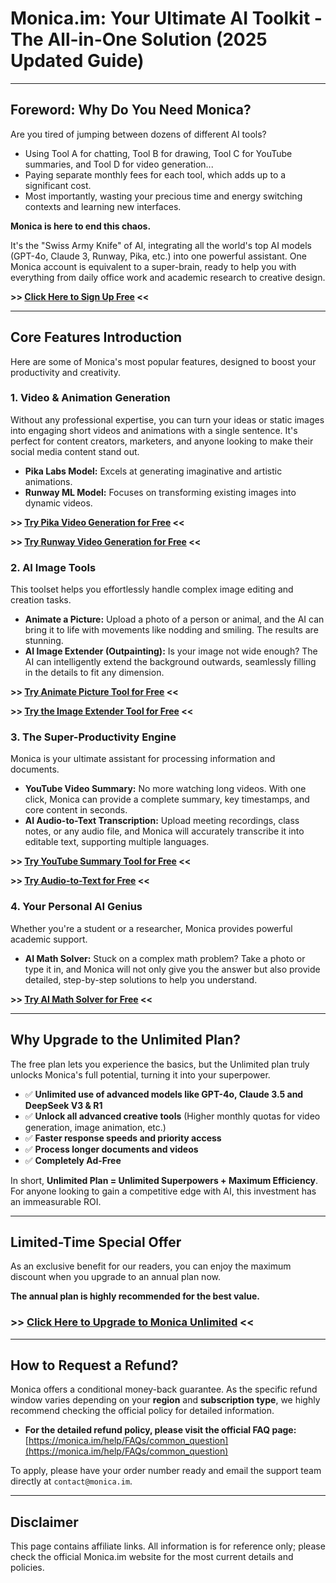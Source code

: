 # **Monica.im: Your Ultimate AI Toolkit - The All-in-One Solution (2025 Updated Guide)**

---

## **Foreword: Why Do You Need Monica?**

Are you tired of jumping between dozens of different AI tools?

* Using Tool A for chatting, Tool B for drawing, Tool C for YouTube summaries, and Tool D for video generation...
* Paying separate monthly fees for each tool, which adds up to a significant cost.
* Most importantly, wasting your precious time and energy switching contexts and learning new interfaces.

**Monica is here to end this chaos.**

It's the "Swiss Army Knife" of AI, integrating all the world's top AI models (GPT-4o, Claude 3, Runway, Pika, etc.) into one powerful assistant. One Monica account is equivalent to a super-brain, ready to help you with everything from daily office work and academic research to creative design.

**>> [Click Here to Sign Up Free](https://fas.st/t/nrLHKRGB) <<**

---

## **Core Features Introduction**

Here are some of Monica's most popular features, designed to boost your productivity and creativity.

### **1. Video & Animation Generation**

Without any professional expertise, you can turn your ideas or static images into engaging short videos and animations with a single sentence. It's perfect for content creators, marketers, and anyone looking to make their social media content stand out.

* **Pika Labs Model:** Excels at generating imaginative and artistic animations.
* **Runway ML Model:** Focuses on transforming existing images into dynamic videos.

**>> [Try Pika Video Generation for Free]() <<** 

**>> [Try Runway Video Generation for Free]() <<**

### **2. AI Image Tools**

This toolset helps you effortlessly handle complex image editing and creation tasks.

* **Animate a Picture:** Upload a photo of a person or animal, and the AI can bring it to life with movements like nodding and smiling. The results are stunning.
* **AI Image Extender (Outpainting):** Is your image not wide enough? The AI can intelligently extend the background outwards, seamlessly filling in the details to fit any dimension.

**>> [Try Animate Picture Tool for Free]() <<** 

**>> [Try the Image Extender Tool for Free]() <<**

### **3. The Super-Productivity Engine**

Monica is your ultimate assistant for processing information and documents.

* **YouTube Video Summary:** No more watching long videos. With one click, Monica can provide a complete summary, key timestamps, and core content in seconds.
* **AI Audio-to-Text Transcription:** Upload meeting recordings, class notes, or any audio file, and Monica will accurately transcribe it into editable text, supporting multiple languages.

**>> [Try YouTube Summary Tool for Free]() <<**

**>> [Try Audio-to-Text for Free]() <<**

### **4. Your Personal AI Genius**

Whether you're a student or a researcher, Monica provides powerful academic support.

* **AI Math Solver:** Stuck on a complex math problem? Take a photo or type it in, and Monica will not only give you the answer but also provide detailed, step-by-step solutions to help you understand.

**>> [Try AI Math Solver for Free]() <<**

---

## **Why Upgrade to the Unlimited Plan?**

The free plan lets you experience the basics, but the Unlimited plan truly unlocks Monica's full potential, turning it into your superpower.

* ✅ **Unlimited use of advanced models like GPT-4o, Claude 3.5 and DeepSeek V3 & R1**
* ✅ **Unlock all advanced creative tools** (Higher monthly quotas for video generation, image animation, etc.)
* ✅ **Faster response speeds and priority access**
* ✅ **Process longer documents and videos**
* ✅ **Completely Ad-Free**

In short, **Unlimited Plan = Unlimited Superpowers + Maximum Efficiency**. For anyone looking to gain a competitive edge with AI, this investment has an immeasurable ROI.

---

## **Limited-Time Special Offer**

As an exclusive benefit for our readers, you can enjoy the maximum discount when you upgrade to an annual plan now.

**The annual plan is highly recommended for the best value.**

### **>> [Click Here to Upgrade to Monica Unlimited]() <<**

---

## **How to Request a Refund?**

Monica offers a conditional money-back guarantee. As the specific refund window varies depending on your **region** and **subscription type**, we highly recommend checking the official policy for detailed information.

* **For the detailed refund policy, please visit the official FAQ page:**
    [https://monica.im/help/FAQs/common_question](https://monica.im/help/FAQs/common_question)

To apply, please have your order number ready and email the support team directly at `contact@monica.im`.

---

## **Disclaimer**

This page contains affiliate links. All information is for reference only; please check the official Monica.im website for the most current details and policies.
